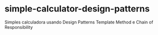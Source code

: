 # simple-calculator-design-patterns
Simples calculadora usando Design Patterns Template Method e Chain of Responsibility 
